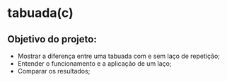 # tabuada(c)

## Objetivo do projeto:
- Mostrar a diferença entre uma tabuada com e sem laço de repetição;
- Entender o funcionamento e a aplicação de um laço;
- Comparar os resultados;